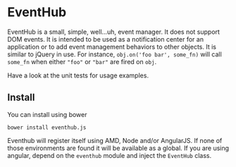 # EventHub

EventHub is a small, simple, well...uh, event manager. It does not support DOM events. It is intended to be used as a notification center for an application or to add event management behaviors to other objects. It is similar to jQuery in use. For instance, `obj.on('foo bar', some_fn)` will call `some_fn` when either `"foo"` or `"bar"` are fired on `obj`.

Have a look at the unit tests for usage examples.

## Install

You can install using bower

```
bower install eventhub.js
```

Eventhub will register itself using AMD, Node and/or AngularJS. If none of those environments are found it will be available as a global. If you are using angular, depend on the `eventhub` module and inject the `EventHub` class.